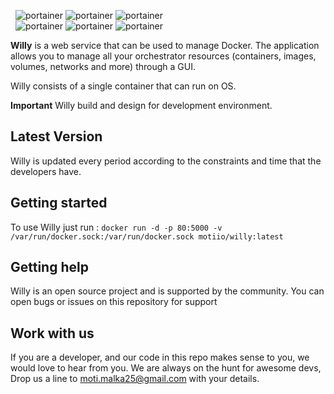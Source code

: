
<p align="center" style="width:50%">
  <img title="portainer" src='https://github.com/moti-malka/Willy/blob/release/v1/images/1.png' />
  <img title="portainer" src='https://github.com/moti-malka/Willy/blob/release/v1/images/2.png' />
  <img title="portainer" src='https://github.com/moti-malka/Willy/blob/release/v1/images/3.png' />
  <img title="portainer" src='https://github.com/moti-malka/Willy/blob/release/v1/images/4.png' />
  <img title="portainer" src='https://github.com/moti-malka/Willy/blob/release/v1/images/5.png' />
  <img title="portainer" src='https://github.com/moti-malka/Willy/blob/release/v1/images/6.png' />
</p>


**Willy** is a web service that can be used to manage Docker. The application allows you to manage all your orchestrator resources (containers, images, volumes, networks and more) through a GUI.

Willy consists of a single container that can run on OS.

**Important** Willy build and design for development environment.

## Latest Version

Willy is updated every period according to the constraints and time that the developers have.

## Getting started
To use Willy just run :
```docker run -d -p 80:5000 -v /var/run/docker.sock:/var/run/docker.sock motiio/willy:latest```

## Getting help
Willy  is an open source project and is supported by the community. You can open bugs or issues on this repository for support

## Work with us

If you are a developer, and our code in this repo makes sense to you, we would love to hear from you. We are always on the hunt for awesome devs, Drop us a line to moti.malka25@gmail.com with your details.
